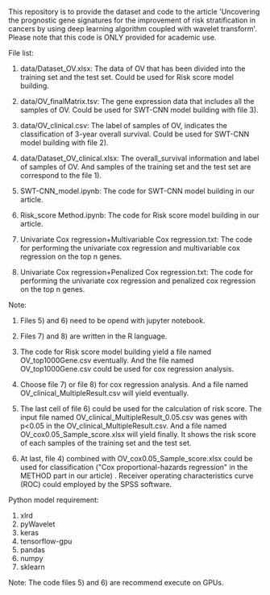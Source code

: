 This repository is to provide the dataset and code to the article 'Uncovering the prognostic gene signatures for the improvement of risk stratification in cancers by using deep learning algorithm coupled with wavelet transform'. Please note that this code is ONLY provided for academic use.

File list:
1) data/Dataset_OV.xlsx:   The data of OV that has been divided into the training set and the test set. Could be used for Risk score model building.

2) data/OV_finalMatrix.tsv:   The gene expression data that includes all the samples of OV. Could be used for SWT-CNN model building with file 3).

3) data/OV_clinical.csv:   The label of samples of OV, indicates the classification of 3-year overall survival. Could be used for SWT-CNN model building with file 2).   

4) data/Dataset_OV_clinical.xlsx:   The overall_survival information and label of samples of OV. And samples of the training set and the test set are correspond to the file 1).

5) SWT-CNN_model.ipynb:   The code for SWT-CNN model building in our article.

6) Risk_score Method.ipynb:   The code for Risk score model building in our article.

7) Univariate Cox regression+Multivariable Cox regression.txt:   The code for performing the univariate cox regression and multivariable cox regression on the top n genes.

8) Univariate Cox regression+Penalized Cox regression.txt:   The code for performing the univariate cox regression and penalized cox regression on the top n genes.


Note:   
1) Files 5) and 6) need to be opend with jupyter notebook.
            
2) Files 7) and 8) are written in the R language.
            
3) The code for Risk score model building yield a file named OV_top1000Gene.csv eventually. And the file named OV_top1000Gene.csv could be used for cox regression analysis.
            
4) Choose file 7) or file 8) for cox regression analysis. And a file named OV_clinical_MultipleResult.csv will yield eventually.
            
5) The last cell of file 6) could be used for the calculation of risk score. The input file named OV_clinical_MultipleResult_0.05.csv was genes with p<0.05 in the OV_clinical_MultipleResult.csv.
    And a file named OV_cox0.05_Sample_score.xlsx will yield finally. It shows the risk score of each samples of the training set and the test set.

6) At last, file 4) combined with OV_cox0.05_Sample_score.xlsx could be used for classification ("Cox proportional-hazards regression" in the METHOD part in our article) .
    Receiver operating characteristics curve (ROC) could employed by the SPSS software.

Python model requirement:
1) xlrd
2) pyWavelet
3) keras
4) tensorflow-gpu
5) pandas
6) numpy
7) sklearn 

Note:  The code files 5) and 6) are recommend execute on GPUs.
